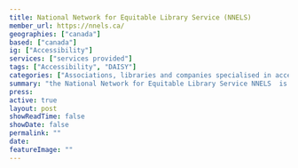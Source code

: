 ```yaml
---
title: National Network for Equitable Library Service (NNELS)
member_url: https://nnels.ca/
geographies: ["canada"]
based: ["canada"]
ig: ["Accessibility"] 
services: ["services provided"] 
tags: ["Accessibility", "DAISY"]
categories: ["Associations, libraries and companies specialised in accessibility services"]
summary: "the National Network for Equitable Library Service NNELS  is a repository of content owned and sustained by Canadian public libraries."
press:
active: true
layout: post
showReadTime: false
showDate: false
permalink: ""
date: 
featureImage: ""
---
```

